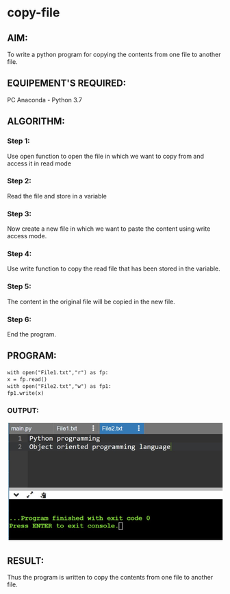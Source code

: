 # copy-file
## AIM:
To write a python program for copying the contents from one file to another file.
## EQUIPEMENT'S REQUIRED: 
PC
Anaconda - Python 3.7
## ALGORITHM: 
### Step 1:
Use open function to open the file in which we want to copy from and access it in read mode
### Step 2: 
 Read the file and store in a variable
### Step 3: 
Now create a new file in which we want to paste the content using write access mode.
### Step 4:  
Use write function to copy the read file that has been stored in the variable.
### Step 5: 
The content in the original file will be copied in the new file.
### Step 6: 
End the program.
## PROGRAM:
```
with open("File1.txt","r") as fp:
x = fp.read()
with open("File2.txt","w") as fp1:
fp1.write(x)
```
### OUTPUT:
![Output](1.jpg)


## RESULT:
Thus the program is written to copy the contents from one file to another file.